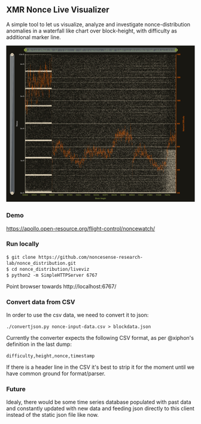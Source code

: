 ## XMR Nonce Live Visualizer

A simple tool to let us visualize, analyze and investigate nonce-distribution anomalies in a waterfall like chart over block-height, with difficulty as additional marker line.

![Image](example.jpg?raw=true)

### Demo

https://apollo.open-resource.org/flight-control/noncewatch/

### Run locally

```
$ git clone https://github.com/noncesense-research-lab/nonce_distribution.git
$ cd nonce_distribution/liveviz
$ python2 -m SimpleHTTPServer 6767
```

Point browser towards http://localhost:6767/

### Convert data from CSV

In order to use the csv data, we need to convert it to json:

```
./convertjson.py nonce-input-data.csv > blockdata.json
```

Currently the converter expects the following CSV format,
as per @xiphon's definition in the last dump:

```
difficulty,height,nonce,timestamp
```

If there is a header line in the CSV it's best to strip it for the moment
until we have common ground for format/parser.

### Future

Idealy, there would be some time series database populated with past data and
constantly updated with new data and feeding json directly to this client instead
of the static json file like now.
